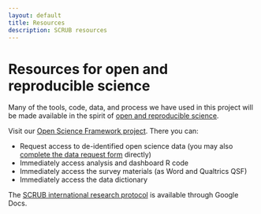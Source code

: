 ```yaml
---
layout: default
title: Resources
description: SCRUB resources
---
```


# Resources for open and reproducible science

Many of the tools, code, data, and process we have used in this project will be made available in the spirit of [open and reproducible science](https://www.nature.com/articles/s41562-016-0021).

Visit our [Open Science Framework project](https://osf.io/u5x3r/). There you can:

- Request access to de-identified open science data (you may also [complete the data request form](https://forms.gle/x1BQJ6cuCbQ1KAJq6) directly)
- Immediately access analysis and dashboard R code
- Immediately access the survey materials (as Word and Qualtrics QSF)
- Immediately access the data dictionary

The [SCRUB international research protocol](https://docs.google.com/document/d/1X4i5pClbl-YKSLXZhW4x2RkxAEzGRvrhkgPe8Q_rVP0/edit#) is available through Google Docs.
